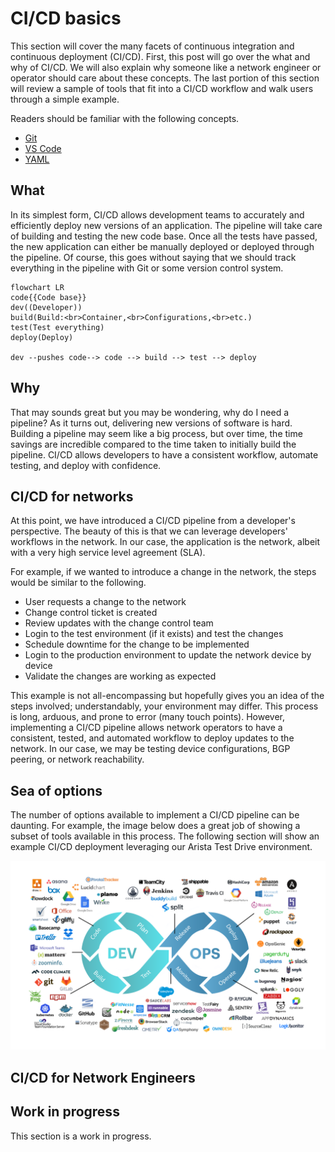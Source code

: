 # CI/CD basics

This section will cover the many facets of continuous integration and continuous deployment (CI/CD). First, this post will go over the what and why of CI/CD. We will also explain why someone like a network engineer or operator should care about these concepts. The last portion of this section will review a sample of tools that fit into a CI/CD workflow and walk users through a simple example.

Readers should be familiar with the following concepts.

- [Git](git.md)
- [VS Code](vscode.md)
- [YAML](jinja-yaml.md)

## What

In its simplest form, CI/CD allows development teams to accurately and efficiently deploy new versions of an application. The pipeline will take care of building and testing the new code base. Once all the tests have passed, the new application can either be manually deployed or deployed through the pipeline. Of course, this goes without saying that we should track everything in the pipeline with Git or some version control system.

```mermaid
flowchart LR
code{{Code base}}
dev((Developer))
build(Build:<br>Container,<br>Configurations,<br>etc.)
test(Test everything)
deploy(Deploy)

dev --pushes code--> code --> build --> test --> deploy
```

## Why

That may sounds great but you may be wondering, why do I need a pipeline? As it turns out, delivering new versions of software is hard. Building a pipeline may seem like a big process, but over time, the time savings are incredible compared to the time taken to initially build the pipeline. CI/CD allows developers to have a consistent workflow, automate testing, and deploy with confidence.

## CI/CD for networks

At this point, we have introduced a CI/CD pipeline from a developer's perspective. The beauty of this is that we can leverage developers' workflows in the network. In our case, the application is the network, albeit with a very high service level agreement (SLA).

For example, if we wanted to introduce a change in the network, the steps would be similar to the following.

- User requests a change to the network
- Change control ticket is created
- Review updates with the change control team
- Login to the test environment (if it exists) and test the changes
- Schedule downtime for the change to be implemented
- Login to the production environment to update the network device by device
- Validate the changes are working as expected

This example is not all-encompassing but hopefully gives you an idea of the steps involved; understandably, your environment may differ. This process is long, arduous, and prone to error (many touch points). However, implementing a CI/CD pipeline allows network operators to have a consistent, tested, and automated workflow to deploy updates to the network. In our case, we may be testing device configurations, BGP peering, or network reachability.

## Sea of options

The number of options available to implement a CI/CD pipeline can be daunting. For example, the image below does a great job of showing a subset of tools available in this process. The following section will show an example CI/CD deployment leveraging our Arista Test Drive environment.

![Image credit to openxcell](./assets/images/DevOps-Tools.svg)

## CI/CD for Network Engineers

## Work in progress

This section is a work in progress.
